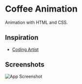 # Coffee Animation

Animation with HTML and CSS. 

## Inspiration

 - [Coding Artist](https://codingartistweb.com)
 

## Screenshots

![App Screenshot](https://media.discordapp.net/attachments/741449203628245007/1041809300567363666/image.png?width=487&height=468)